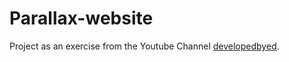 # Parallax-website

Project as an exercise from the Youtube Channel [developedbyed](https://www.youtube.com/watch?v=Nt70Ld0dJCM).
